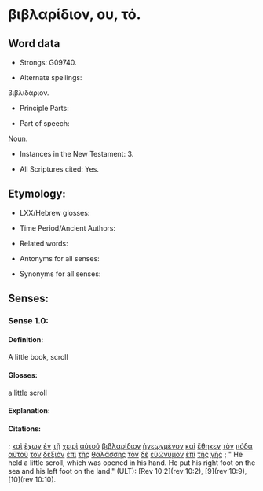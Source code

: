 # βιβλαρίδιον, ου, τό.

<!-- Status: S2=NeedsFinalCheck -->
<!-- Lexica used for edits: LN MM -->

## Word data

* Strongs: G09740.


* Alternate spellings: 

βιβλιδάριον.

* Principle Parts: 

* Part of speech: 

[Noun](http://ugg.readthedocs.io/en/latest/noun.html). 

* Instances in the New Testament: 3.

* All Scriptures cited: Yes.

## Etymology: 

* LXX/Hebrew glosses: 

* Time Period/Ancient Authors: 

* Related words: 

* Antonyms for all senses:

* Synonyms for all senses: 

## Senses:

### Sense  1.0: 

#### Definition: 

A little book, scroll

#### Glosses: 

a little scroll

#### Explanation: 

 
#### Citations: 

; [καὶ](../G25320/01.md) [ἔχων](../G21920/01.md) [ἐν](../G17220/01.md) [τῇ](../G35880/01.md) [χειρὶ](../G54950/01.md) [αὐτοῦ](../G08460/01.md) [βιβλαρίδιον](../G09740/01.md) [ἠνεῳγμένον](../G04550/01.md) [καὶ](../G25320/01.md) [ἔθηκεν](../G50870/01.md) [τὸν](../G35880/01.md) [πόδα](../G42280/01.md) [αὐτοῦ](../G08460/01.md) [τὸν](../G35880/01.md) [δεξιὸν](../G11880/01.md) [ἐπὶ](../G19090/01.md) [τῆς](../G35880/01.md) [θαλάσσης](../G22810/01.md) [τὸν](../G35880/01.md) [δὲ](../G11610/01.md) [εὐώνυμον](../G21760/01.md) [ἐπὶ](../G19090/01.md) [τῆς](../G35880/01.md) [γῆς](../G10930/01.md)
; " He held a little scroll, which was opened in his hand. He put his right foot on the sea and his left foot on the land." (ULT): 
[Rev 10:2](rev 10:2), [9](rev 10:9), [10](rev 10:10).
